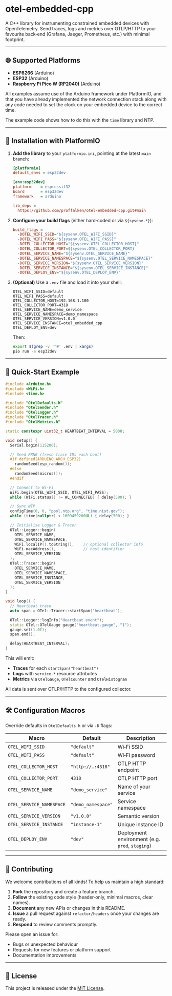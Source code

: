 # otel-embedded-cpp

A C++ library for instrumenting constrained embedded devices with OpenTelemetry. Send traces, logs and metrics over OTLP/HTTP to your favourite back‑end (Grafana, Jaeger, Prometheus, etc.) with minimal footprint.

---

## 🌐 Supported Platforms

* **ESP8266** (Arduino)
* **ESP32** (Arduino)
* **Raspberry Pi Pico W (RP2040)** (Arduino)

All examples assume use of the Arduino framework under PlatformIO, and that you have already implemented the network connection stack along with any code needed to set the clock on your embedded device to the correct time.

The example code shows how to do this with the `time` library and NTP.

---

## 🚀 Installation with PlatformIO

1. **Add the library** to your `platformio.ini`, pointing at the latest `main` branch:

   ```ini
   [platformio]
   default_envs = esp32dev

   [env:esp32dev]
   platform    = espressif32
   board       = esp32dev
   framework   = arduino

   lib_deps =
     https://github.com/proffalken/otel-embedded-cpp.git#main
   ```

2. **Configure your build flags** (either hard‑coded or via `${sysenv.*}`):

   ```ini
   build_flags =
     -DOTEL_WIFI_SSID="${sysenv.OTEL_WIFI_SSID}"
     -DOTEL_WIFI_PASS="${sysenv.OTEL_WIFI_PASS}"
     -DOTEL_COLLECTOR_HOST="${sysenv.OTEL_COLLECTOR_HOST}"
     -DOTEL_COLLECTOR_PORT=${sysenv.OTEL_COLLECTOR_PORT}
     -DOTEL_SERVICE_NAME="${sysenv.OTEL_SERVICE_NAME}"
     -DOTEL_SERVICE_NAMESPACE="${sysenv.OTEL_SERVICE_NAMESPACE}"
     -DOTEL_SERVICE_VERSION="${sysenv.OTEL_SERVICE_VERSION}"
     -DOTEL_SERVICE_INSTANCE="${sysenv.OTEL_SERVICE_INSTANCE}"
     -DOTEL_DEPLOY_ENV="${sysenv.OTEL_DEPLOY_ENV}"
   ```

3. **(Optional)** Use a `.env` file and load it into your shell:

   ```dotenv
   OTEL_WIFI_SSID=default
   OTEL_WIFI_PASS=default
   OTEL_COLLECTOR_HOST=192.168.1.100
   OTEL_COLLECTOR_PORT=4318
   OTEL_SERVICE_NAME=demo_service
   OTEL_SERVICE_NAMESPACE=demo_namespace
   OTEL_SERVICE_VERSION=v1.0.0
   OTEL_SERVICE_INSTANCE=otel_embedded_cpp
   OTEL_DEPLOY_ENV=dev
   ```

   Then:

   ```bash
   export $(grep -v '^#' .env | xargs)
   pio run -e esp32dev
   ```

---

## 🔧 Quick‑Start Example

```cpp
#include <Arduino.h>
#include <WiFi.h>
#include <time.h>

#include "OtelDefaults.h"
#include "OtelSender.h"
#include "OtelLogger.h"
#include "OtelTracer.h"
#include "OtelMetrics.h"

static constexpr uint32_t HEARTBEAT_INTERVAL = 5000;

void setup() {
  Serial.begin(115200);

  // Seed PRNG (fresh trace IDs each boot)
  #if defined(ARDUINO_ARCH_ESP32)
    randomSeed(esp_random());
  #else
    randomSeed(micros());
  #endif

  // Connect to Wi‑Fi
  WiFi.begin(OTEL_WIFI_SSID, OTEL_WIFI_PASS);
  while (WiFi.status() != WL_CONNECTED) { delay(500); }

  // Sync NTP
  configTime(0, 0, "pool.ntp.org", "time.nist.gov");
  while (time(nullptr) < 1609459200UL) { delay(500); }

  // Initialise Logger & Tracer
  OTel::Logger::begin(
    OTEL_SERVICE_NAME,
    OTEL_SERVICE_NAMESPACE,
    WiFi.localIP().toString(),    // optional collector info
    WiFi.macAddress(),            // host identifier
    OTEL_SERVICE_VERSION
  );
  OTel::Tracer::begin(
    OTEL_SERVICE_NAME,
    OTEL_SERVICE_NAMESPACE,
    OTEL_SERVICE_INSTANCE,
    OTEL_SERVICE_VERSION
  );
}

void loop() {
  // Heartbeat trace
  auto span = OTel::Tracer::startSpan("heartbeat");

  OTel::Logger::logInfo("Heartbeat event");
  static OTel::OTelGauge gauge("heartbeat.gauge", "1");
  gauge.set(1.0f);
  span.end();

  delay(HEARTBEAT_INTERVAL);
}
```

This will emit:

* **Traces** for each `startSpan("heartbeat")`
* **Logs** with `service.*` resource attributes
* **Metrics** via `OTelGauge`, `OTelCounter` and `OTelHistogram`

All data is sent over OTLP/HTTP to the configured collector.

---

## 🛠 Configuration Macros

Override defaults in `OtelDefaults.h` or via `-D` flags:

| Macro                    | Default            | Description                                     |
| ------------------------ | ------------------ | ----------------------------------------------- |
| `OTEL_WIFI_SSID`         | `"default"`        | Wi‑Fi SSID                                      |
| `OTEL_WIFI_PASS`         | `"default"`        | Wi‑Fi password                                  |
| `OTEL_COLLECTOR_HOST`    | `"http://…:4318"`  | OTLP HTTP endpoint                              |
| `OTEL_COLLECTOR_PORT`    | `4318`             | OTLP HTTP port                                  |
| `OTEL_SERVICE_NAME`      | `"demo_service"`   | Name of your service                            |
| `OTEL_SERVICE_NAMESPACE` | `"demo_namespace"` | Service namespace                               |
| `OTEL_SERVICE_VERSION`   | `"v1.0.0"`         | Semantic version                                |
| `OTEL_SERVICE_INSTANCE`  | `"instance-1"`     | Unique instance ID                              |
| `OTEL_DEPLOY_ENV`        | `"dev"`            | Deployment environment (e.g. `prod`, `staging`) |

---

## 🤝 Contributing

We welcome contributions of all kinds! To help us maintain a high standard:

1. **Fork** the repository and create a feature branch.
2. **Follow** the existing code style (header‑only, minimal macros, clear names).
3. **Document** any new APIs or changes in this README.
4. **Issue** a pull request against `refactor/headers` once your changes are ready.
5. **Respond** to review comments promptly.

Please open an issue for:

* Bugs or unexpected behaviour
* Requests for new features or platform support
* Documentation improvements

---

## 📄 License

This project is released under the [MIT License](./LICENSE).

